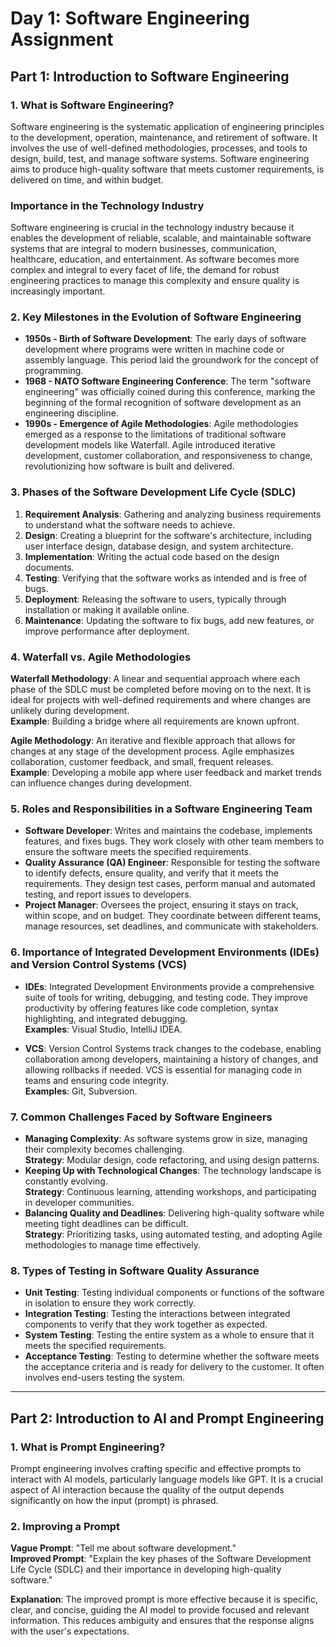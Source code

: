 # Day 1: Software Engineering Assignment

## Part 1: Introduction to Software Engineering

### 1. What is Software Engineering?

Software engineering is the systematic application of engineering principles to the development, operation, maintenance, and retirement of software. It involves the use of well-defined methodologies, processes, and tools to design, build, test, and manage software systems. Software engineering aims to produce high-quality software that meets customer requirements, is delivered on time, and within budget.

### Importance in the Technology Industry

Software engineering is crucial in the technology industry because it enables the development of reliable, scalable, and maintainable software systems that are integral to modern businesses, communication, healthcare, education, and entertainment. As software becomes more complex and integral to every facet of life, the demand for robust engineering practices to manage this complexity and ensure quality is increasingly important.

### 2. Key Milestones in the Evolution of Software Engineering

- **1950s - Birth of Software Development**: The early days of software development where programs were written in machine code or assembly language. This period laid the groundwork for the concept of programming.
- **1968 - NATO Software Engineering Conference**: The term "software engineering" was officially coined during this conference, marking the beginning of the formal recognition of software development as an engineering discipline.
- **1990s - Emergence of Agile Methodologies**: Agile methodologies emerged as a response to the limitations of traditional software development models like Waterfall. Agile introduced iterative development, customer collaboration, and responsiveness to change, revolutionizing how software is built and delivered.

### 3. Phases of the Software Development Life Cycle (SDLC)

1. **Requirement Analysis**: Gathering and analyzing business requirements to understand what the software needs to achieve.
2. **Design**: Creating a blueprint for the software's architecture, including user interface design, database design, and system architecture.
3. **Implementation**: Writing the actual code based on the design documents.
4. **Testing**: Verifying that the software works as intended and is free of bugs.
5. **Deployment**: Releasing the software to users, typically through installation or making it available online.
6. **Maintenance**: Updating the software to fix bugs, add new features, or improve performance after deployment.

### 4. Waterfall vs. Agile Methodologies

**Waterfall Methodology**: A linear and sequential approach where each phase of the SDLC must be completed before moving on to the next. It is ideal for projects with well-defined requirements and where changes are unlikely during development.  
**Example**: Building a bridge where all requirements are known upfront.

**Agile Methodology**: An iterative and flexible approach that allows for changes at any stage of the development process. Agile emphasizes collaboration, customer feedback, and small, frequent releases.  
**Example**: Developing a mobile app where user feedback and market trends can influence changes during development.

### 5. Roles and Responsibilities in a Software Engineering Team

- **Software Developer**: Writes and maintains the codebase, implements features, and fixes bugs. They work closely with other team members to ensure the software meets the specified requirements.
- **Quality Assurance (QA) Engineer**: Responsible for testing the software to identify defects, ensure quality, and verify that it meets the requirements. They design test cases, perform manual and automated testing, and report issues to developers.
- **Project Manager**: Oversees the project, ensuring it stays on track, within scope, and on budget. They coordinate between different teams, manage resources, set deadlines, and communicate with stakeholders.

### 6. Importance of Integrated Development Environments (IDEs) and Version Control Systems (VCS)

- **IDEs**: Integrated Development Environments provide a comprehensive suite of tools for writing, debugging, and testing code. They improve productivity by offering features like code completion, syntax highlighting, and integrated debugging.  
  **Examples**: Visual Studio, IntelliJ IDEA.

- **VCS**: Version Control Systems track changes to the codebase, enabling collaboration among developers, maintaining a history of changes, and allowing rollbacks if needed. VCS is essential for managing code in teams and ensuring code integrity.  
  **Examples**: Git, Subversion.

### 7. Common Challenges Faced by Software Engineers

- **Managing Complexity**: As software systems grow in size, managing their complexity becomes challenging.  
  **Strategy**: Modular design, code refactoring, and using design patterns.
- **Keeping Up with Technological Changes**: The technology landscape is constantly evolving.  
  **Strategy**: Continuous learning, attending workshops, and participating in developer communities.
- **Balancing Quality and Deadlines**: Delivering high-quality software while meeting tight deadlines can be difficult.  
  **Strategy**: Prioritizing tasks, using automated testing, and adopting Agile methodologies to manage time effectively.

### 8. Types of Testing in Software Quality Assurance

- **Unit Testing**: Testing individual components or functions of the software in isolation to ensure they work correctly.
- **Integration Testing**: Testing the interactions between integrated components to verify that they work together as expected.
- **System Testing**: Testing the entire system as a whole to ensure that it meets the specified requirements.
- **Acceptance Testing**: Testing to determine whether the software meets the acceptance criteria and is ready for delivery to the customer. It often involves end-users testing the system.

---

## Part 2: Introduction to AI and Prompt Engineering

### 1. What is Prompt Engineering?

Prompt engineering involves crafting specific and effective prompts to interact with AI models, particularly language models like GPT. It is a crucial aspect of AI interaction because the quality of the output depends significantly on how the input (prompt) is phrased.

### 2. Improving a Prompt

**Vague Prompt**: "Tell me about software development."  
**Improved Prompt**: "Explain the key phases of the Software Development Life Cycle (SDLC) and their importance in developing high-quality software."

**Explanation**: The improved prompt is more effective because it is specific, clear, and concise, guiding the AI model to provide focused and relevant information. This reduces ambiguity and ensures that the response aligns with the user's expectations.
